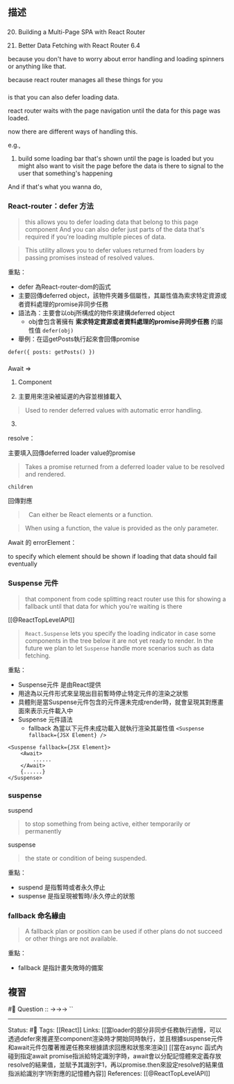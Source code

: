 ## 描述


###
20. Building a Multi-Page SPA with React Router

291. Better Data Fetching with React Router 6.4

because you don't have to worry about error handling and loading spinners or anything like that.

because react router manages all these things for you


###


is that you can also defer loading data.

  

react router waits with the page navigation until the data for this page was loaded.

now there are different ways of handling this.

  

e.g.,

1. build some loading bar that's shown until the page is loaded but you might also want to visit the page before the data is there to signal to the user that something's happening

And if that's what you wanna do,

  
### React-router：defer 方法



> this allows you to defer loading data that belong to this page component And you can also defer just parts of the data that's required if you're loading multiple pieces of data.

> This utility allows you to defer values returned from loaders by passing promises instead of resolved values.

重點：
- defer 為React-router-dom的函式
- 主要回傳deferred object，該物件夾雜多個屬性，其屬性值為索求特定資源或者資料處理的promise非同步任務
- 語法為：主要會以obj所構成的物件來建構deferred object
	- obj會包含著擁有 **索求特定資源或者資料處理的promise非同步任務** 的屬性值
`defer(obj)`
- 舉例：在這getPosts執行起來會回傳promise
```
defer({ posts: getPosts() })
```

###

Await =>

1. Component

2. 主要用來渲染被延遲的內容並根據載入

> Used to render deferred values with automatic error handling.

3.

<Await resolve={}> </Await>

  

resolve：

主要填入回傳deferred loader value的promise

> Takes a promise returned from a deferred loader value to be resolved and rendered.

  

  

`children`

回傳對應

>  Can either be React elements or a function.

> When using a function, the value is provided as the only parameter.




Await 的 errorElement：

to specify which element should be shown if loading that data should fail eventually



### Suspense 元件



> that component from code splitting
> react router use this for showing a fallback until that data for which you're waiting is there

[[@ReactTopLevelAPI]]
> `React.Suspense` lets you specify the loading indicator in case some components in the tree below it are not yet ready to render. In the future we plan to let `Suspense` handle more scenarios such as data fetching.


重點：
- Suspense元件 是由React提供
- 用途為以元件形式來呈現出目前暫時停止特定元件的渲染之狀態
- 具體則是當Suspense元件包含的元件還未完成render時，就會呈現其對應畫面來表示元件載入中
- Suspense 元件語法
	- fallback 為當以下元件未成功載入就執行渲染其屬性值
`<Suspense fallback={JSX Element} />`
```
<Suspense fallback={JSX Element}>
	<Await>
		......
	</Await>
	{......}
</Suspense>
```


### suspense
suspend
> to stop something from being active, either temporarily or permanently

suspense
> the state or condition of being suspended.

重點：
- suspend 是指暫時或者永久停止
- suspense 是指呈現被暫時/永久停止的狀態

### fallback 命名緣由

> A fallback plan or position can be used if other plans do not succeed or other things are not available.

重點：
- fallback 是指計畫失敗時的備案

## 複習
#🧠 Question :: ->->-> ``
<!--SR:!2022-12-21,3,250-->

---
Status: #🌱 
Tags:
[[React]]
Links:
[[當loader的部分非同步任務執行過慢，可以透過defer來推遲至component渲染時才開始同時執行，並且根據suspense元件和await元件包覆著推遲任務來根據請求回應和狀態來渲染]]
[[當在async 函式內碰到指定await promise指派給特定識別字時，await會以分配記憶體來定義存放resolve的結果值，並賦予其識別字1，再以promise.then來設定resolve的結果值指派給識別字1所對應的記憶體內容]]
References:
[[@ReactTopLevelAPI]]